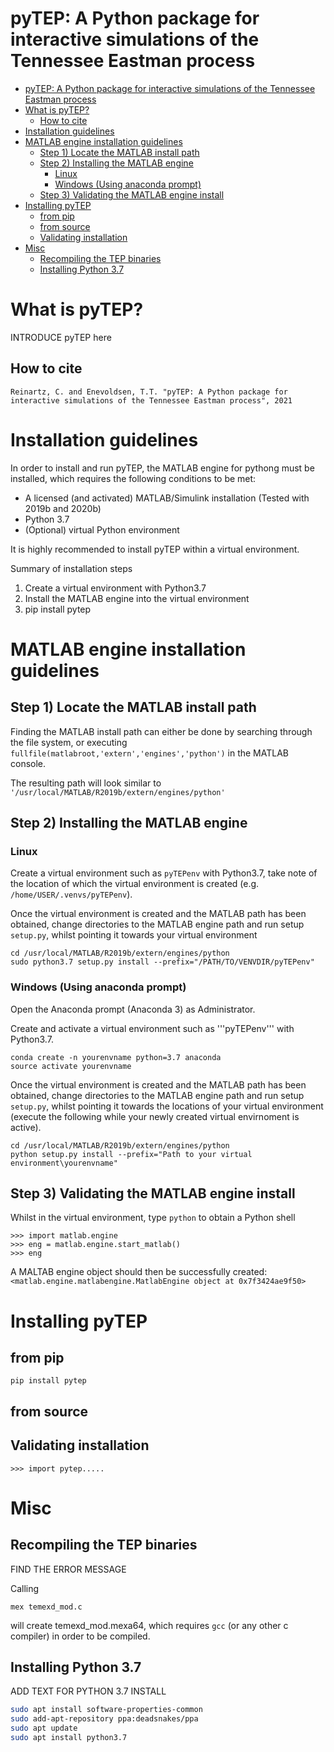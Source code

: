 # pyTEP: A Python package for interactive simulations of the Tennessee Eastman process

<!-- TOC -->

- [pyTEP: A Python package for interactive simulations of the Tennessee Eastman process](#pytep-a-python-package-for-interactive-simulations-of-the-tennessee-eastman-process)
- [What is pyTEP?](#what-is-pytep)
  - [How to cite](#how-to-cite)
- [Installation guidelines](#installation-guidelines)
- [MATLAB engine installation guidelines](#matlab-engine-installation-guidelines)
  - [Step 1) Locate the MATLAB install path](#step-1-locate-the-matlab-install-path)
  - [Step 2) Installing the MATLAB engine](#step-2-installing-the-matlab-engine)
    - [Linux](#linux)
    - [Windows (Using anaconda prompt)](#windows-using-anaconda-prompt)
  - [Step 3) Validating the MATLAB engine install](#step-3-validating-the-matlab-engine-install)
- [Installing pyTEP](#installing-pytep)
  - [from pip](#from-pip)
  - [from source](#from-source)
  - [Validating installation](#validating-installation)
- [Misc](#misc)
  - [Recompiling the TEP binaries](#recompiling-the-tep-binaries)
  - [Installing Python 3.7](#installing-python-37)

<!-- /TOC -->

# What is pyTEP?
INTRODUCE pyTEP here
## How to cite
```
Reinartz, C. and Enevoldsen, T.T. "pyTEP: A Python package for interactive simulations of the Tennessee Eastman process", 2021
```

# Installation guidelines
In order to install and run pyTEP, the MATLAB engine for pythong must be installed, which requires the following conditions to be met:
- A licensed (and activated) MATLAB/Simulink installation (Tested with 2019b and 2020b)
- Python 3.7
- (Optional) virtual Python environment
  
It is highly recommended to install pyTEP within a virtual environment.

Summary of installation steps

1. Create a virtual environment with Python3.7
2. Install the MATLAB engine into the virtual environment
3. pip install pytep

# MATLAB engine installation guidelines
## Step 1) Locate the MATLAB install path
Finding the MATLAB install path can either be done by searching through the file system, or executing ```fullfile(matlabroot,'extern','engines','python')``` in the MATLAB console.

The resulting path will look similar to 
```'/usr/local/MATLAB/R2019b/extern/engines/python'```

## Step 2) Installing the MATLAB engine

### Linux

Create a virtual environment such as ```pyTEPenv``` with Python3.7, take note of the location of which the virtual environment is created (e.g. ```/home/USER/.venvs/pyTEPenv```).

Once the virtual environment is created and the MATLAB path has been obtained, change directories to the MATLAB engine path and run setup ```setup.py```, whilst pointing it towards your virtual environment
```
cd /usr/local/MATLAB/R2019b/extern/engines/python
sudo python3.7 setup.py install --prefix="/PATH/TO/VENVDIR/pyTEPenv"
```

### Windows (Using anaconda prompt)

Open the Anaconda prompt (Anaconda 3) as Administrator. 

Create and activate a virtual environment such as '''pyTEPenv''' with Python3.7.
```
conda create -n yourenvname python=3.7 anaconda
source activate yourenvname
```
Once the virtual environment is created and the MATLAB path has been obtained, change directories to the MATLAB engine path and run setup ```setup.py```, whilst pointing it towards the locations of your virtual environment (execute the following while your newly created virtual envirnoment is active).
```
cd /usr/local/MATLAB/R2019b/extern/engines/python
python setup.py install --prefix="Path to your virtual environment\yourenvname"
```

## Step 3) Validating the MATLAB engine install
Whilst in the virtual environment, type ```python``` to obtain a Python shell
```
>>> import matlab.engine
>>> eng = matlab.engine.start_matlab()
>>> eng
```
A MALTAB engine object should then be successfully created:
```<matlab.engine.matlabengine.MatlabEngine object at 0x7f3424ae9f50>```

# Installing pyTEP
## from pip
```
pip install pytep
```
## from source

## Validating installation
```
>>> import pytep.....

```

# Misc
## Recompiling the TEP binaries
FIND THE ERROR MESSAGE

Calling
```
mex temexd_mod.c
```
will create temexd_mod.mexa64, which requires ```gcc``` (or any other c compiler) in order to be compiled.
## Installing Python 3.7
ADD TEXT FOR PYTHON 3.7 INSTALL
```bash
sudo apt install software-properties-common
sudo add-apt-repository ppa:deadsnakes/ppa
sudo apt update
sudo apt install python3.7
```

